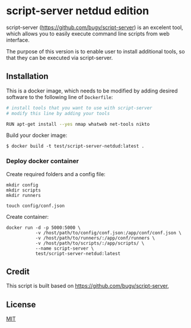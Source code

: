 # script-server netdud edition

script-server (https://github.com/bugy/script-server) is an excelent tool, which allows you to easily execute command line scripts from web interface.

The purpose of this version is to enable user to install additional tools, so that they can be executed via script-server. 

## Installation

This is a docker image, which needs to be modified by adding desired software to the following line of `Dockerfile`:

```bash
# install tools that you want to use with script-server
# modify this line by adding your tools

RUN apt-get install --yes nmap whatweb net-tools nikto
```



Build your docker image:

```
$ docker build -t test/script-server-netdud:latest .
```
### Deploy docker container

Create required folders and a config file:

```
mkdir config
mkdir scripts
mkdir runners

touch config/conf.json
```
Create container:

```
docker run -d -p 5000:5000 \
           -v /host/path/to/config/conf.json:/app/conf/conf.json \
           -v /host/path/to/runners/:/app/conf/runners \
           -v /host/path/to/scripts/:/app/scripts/ \
           --name script-server \
           test/script-server-netdud:latest
```

## Credit

This script is built based on https://github.com/bugy/script-server,

## License
[MIT](https://choosealicense.com/licenses/mit/)
